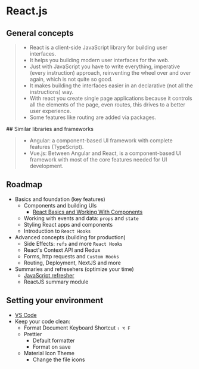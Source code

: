 # React.js

## General concepts

> - React is a client-side JavaScript library for building user interfaces.
> - It helps you building modern user interfaces for the web.
> - Just with JavaScript you have to write everything, imperative (every instruction) approach, reinventing the wheel over and over again, which is not quite so good.
> - It makes building the interfaces easier in an declarative (not all the instructions) way.
> - With react you create single page applications because it controls all the elements of the page, even routes, this drives to a better user experience.
> - Some features like routing are added via packages.

## Similar libraries and frameworks

> - Angular: a component-based UI framework with complete features (TypeScript).
> - Vue.js: Between Angular and React, is a component-based UI framework with most of the core features needed for UI development.

## Roadmap

- Basics and foundation (key features)
  - Components and building UIs
    - [React Basics and Working With Components](./002-react-003.md)
  - Working with events and data: `props` and `state`
  - Styling React apps and components
  - Introduction to `React Hooks`
- Advanced concepts (building for production)
  - Side Effects: `refs` and more `React Hooks`
  - React's Context API and Redux
  - Forms, http requests and `Custom Hooks`
  - Routing, Deployment, NextJS and more
- Summaries and refresehers (optimize your time)
  - [JavaScript refresher](./002-react-002.md)
  - ReactJS summary module

## Setting your environment

- [VS Code](https://code.visualstudio.com/)
- Keep your code clean:
  - Format Document Keyboard Shortcut `⇧ ⌥ F`
  - Prettier
    - Default formatter
    - Format on save
  - Material Icon Theme
    - Change the file icons
